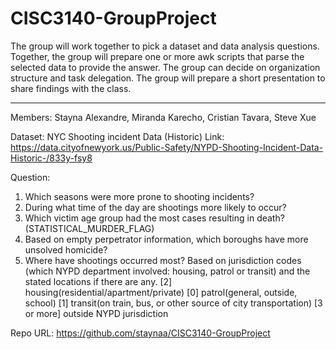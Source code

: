 # CISC3140-GroupProject
The group will work together to pick a dataset and data analysis questions.
Together, the group will prepare one or more awk scripts that parse the selected data to provide the answer.
The group can decide on organization structure and task delegation.
The group will prepare a short presentation to share findings with the class.
____________
Members: Stayna Alexandre, Miranda Karecho, Cristian Tavara, Steve Xue

Dataset: NYC Shooting incident Data (Historic) Link: https://data.cityofnewyork.us/Public-Safety/NYPD-Shooting-Incident-Data-Historic-/833y-fsy8  

Question:

1. Which seasons were more prone to shooting incidents?
2. During what time of the day are shootings more likely to occur?
3. Which victim age group had the most cases resulting in death? (STATISTICAL_MURDER_FLAG) 
4. Based on empty perpetrator information, which boroughs have more unsolved homicide?
5. Where have shootings occurred most? Based on jurisdiction codes (which NYPD department involved: housing, patrol or transit) and the stated locations if there are any.
		[2] housing(residential/apartment/private)
		[0] patrol(general, outside, school)
		[1] transit(on train, bus, or other source of city transportation)
		[3 or more] outside NYPD jurisdiction 

Repo URL: https://github.com/staynaa/CISC3140-GroupProject
